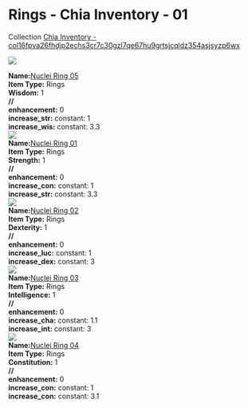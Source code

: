 # Rings - Chia Inventory - 01

Collection [Chia Inventory - col16fpva26fhdjp2echs3cr7c30gzl7qe67hu9grtsjcqldz354asjsyzp6wx](https://mintgarden.io/collections/col16fpva26fhdjp2echs3cr7c30gzl7qe67hu9grtsjcqldz354asjsyzp6wx)<div class="item_thumbnail">
<a href="https://mintgarden.io/nfts/nft135flumg3m2tdgmf5uhvthcdzz4t526nr4hhrj703x7asqsu2xuls6n63pv"><img loading="lazy" src="https://assets.mainnet.mintgarden.io/thumbnails/3d439ffc50f1979d1d35a52846ad3bb3bde95f63aa8c096975ff7fcdc5cd7813.webp"></a>
<div><strong>Name:</strong><a href="https://mintgarden.io/nfts/nft135flumg3m2tdgmf5uhvthcdzz4t526nr4hhrj703x7asqsu2xuls6n63pv">Nuclei Ring 05</a></div>
<div><strong>Item Type:</strong> Rings</div>
<div><strong>Wisdom:</strong> 1</div>
<div><strong>//</strong></div><div><strong>enhancement:</strong> 0</div>
<div><strong>increase_str:</strong> constant: 1</div>
<div><strong>increase_wis:</strong> constant: 3.3</div>
</div>
<div class="item_thumbnail">
<a href="https://mintgarden.io/nfts/nft1mdgkv3ar2jg0uu2wwrn4ngjvkm50jk3v93z4flurefa4pw3ql6wq85w2uw"><img loading="lazy" src="https://assets.mainnet.mintgarden.io/thumbnails/468c50396d698d2f08c32d531f9d5d1b439d5a7b8a586bcc78c2f20c6ebae3e5.webp"></a>
<div><strong>Name:</strong><a href="https://mintgarden.io/nfts/nft1mdgkv3ar2jg0uu2wwrn4ngjvkm50jk3v93z4flurefa4pw3ql6wq85w2uw">Nuclei Ring 01</a></div>
<div><strong>Item Type:</strong> Rings</div>
<div><strong>Strength:</strong> 1</div>
<div><strong>//</strong></div><div><strong>enhancement:</strong> 0</div>
<div><strong>increase_con:</strong> constant: 1</div>
<div><strong>increase_str:</strong> constant: 3.3</div>
</div>
<div class="item_thumbnail">
<a href="https://mintgarden.io/nfts/nft19elvajfnxl4mf639e2dtqdsflf5axxt68p028j6574wdhadvkqysxrkdh3"><img loading="lazy" src="https://assets.mainnet.mintgarden.io/thumbnails/6a3a3f4a75f46caec34924e9c147729cc8df2f3bbf971980b5c617a97e000032.webp"></a>
<div><strong>Name:</strong><a href="https://mintgarden.io/nfts/nft19elvajfnxl4mf639e2dtqdsflf5axxt68p028j6574wdhadvkqysxrkdh3">Nuclei Ring 02</a></div>
<div><strong>Item Type:</strong> Rings</div>
<div><strong>Dexterity:</strong> 1</div>
<div><strong>//</strong></div><div><strong>enhancement:</strong> 0</div>
<div><strong>increase_luc:</strong> constant: 1</div>
<div><strong>increase_dex:</strong> constant: 3</div>
</div>
<div class="item_thumbnail">
<a href="https://mintgarden.io/nfts/nft1cvnclash76cnptutdpdtxyfg94ge9nzu0vl7agzn3ajezkqqqaeq9mymql"><img loading="lazy" src="https://assets.mainnet.mintgarden.io/thumbnails/778c216e5508183db8b1bd55108da464be0050642ef667e9e97b32c15a10bf8c.webp"></a>
<div><strong>Name:</strong><a href="https://mintgarden.io/nfts/nft1cvnclash76cnptutdpdtxyfg94ge9nzu0vl7agzn3ajezkqqqaeq9mymql">Nuclei Ring 03</a></div>
<div><strong>Item Type:</strong> Rings</div>
<div><strong>Intelligence:</strong> 1</div>
<div><strong>//</strong></div><div><strong>enhancement:</strong> 0</div>
<div><strong>increase_cha:</strong> constant: 1.1</div>
<div><strong>increase_int:</strong> constant: 3</div>
</div>
<div class="item_thumbnail">
<a href="https://mintgarden.io/nfts/nft10uwgwcpz04rwf352e3suamddcwtre50gt5apx806t3xxy3c3w65slzvl5r"><img loading="lazy" src="https://assets.mainnet.mintgarden.io/thumbnails/b118d0bd38ae803c88bd69e708b0a4459e25fd768e5c75860b5ba983332ddd80.webp"></a>
<div><strong>Name:</strong><a href="https://mintgarden.io/nfts/nft10uwgwcpz04rwf352e3suamddcwtre50gt5apx806t3xxy3c3w65slzvl5r">Nuclei Ring 04</a></div>
<div><strong>Item Type:</strong> Rings</div>
<div><strong>Constitution:</strong> 1</div>
<div><strong>//</strong></div><div><strong>enhancement:</strong> 0</div>
<div><strong>increase_con:</strong> constant: 1</div>
<div><strong>increase_con:</strong> constant: 3.1</div>
</div>

